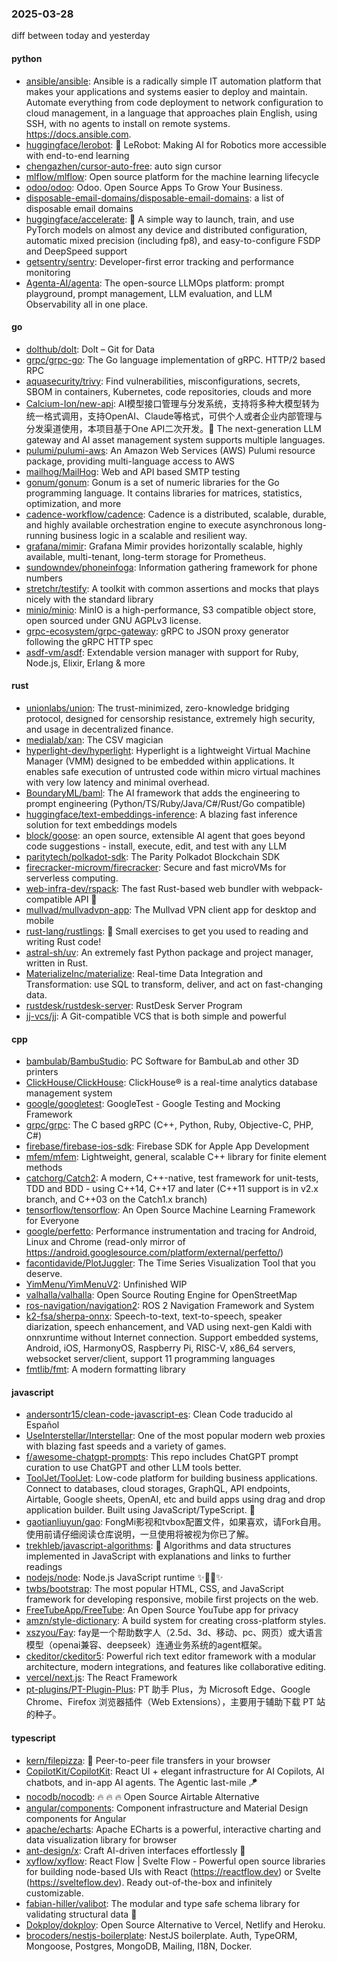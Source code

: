 ### 2025-03-28
diff between today and yesterday

#### python
* [ansible/ansible](https://github.com/ansible/ansible): Ansible is a radically simple IT automation platform that makes your applications and systems easier to deploy and maintain. Automate everything from code deployment to network configuration to cloud management, in a language that approaches plain English, using SSH, with no agents to install on remote systems. https://docs.ansible.com.
* [huggingface/lerobot](https://github.com/huggingface/lerobot): 🤗 LeRobot: Making AI for Robotics more accessible with end-to-end learning
* [chengazhen/cursor-auto-free](https://github.com/chengazhen/cursor-auto-free): auto sign cursor
* [mlflow/mlflow](https://github.com/mlflow/mlflow): Open source platform for the machine learning lifecycle
* [odoo/odoo](https://github.com/odoo/odoo): Odoo. Open Source Apps To Grow Your Business.
* [disposable-email-domains/disposable-email-domains](https://github.com/disposable-email-domains/disposable-email-domains): a list of disposable email domains
* [huggingface/accelerate](https://github.com/huggingface/accelerate): 🚀 A simple way to launch, train, and use PyTorch models on almost any device and distributed configuration, automatic mixed precision (including fp8), and easy-to-configure FSDP and DeepSpeed support
* [getsentry/sentry](https://github.com/getsentry/sentry): Developer-first error tracking and performance monitoring
* [Agenta-AI/agenta](https://github.com/Agenta-AI/agenta): The open-source LLMOps platform: prompt playground, prompt management, LLM evaluation, and LLM Observability all in one place.

#### go
* [dolthub/dolt](https://github.com/dolthub/dolt): Dolt – Git for Data
* [grpc/grpc-go](https://github.com/grpc/grpc-go): The Go language implementation of gRPC. HTTP/2 based RPC
* [aquasecurity/trivy](https://github.com/aquasecurity/trivy): Find vulnerabilities, misconfigurations, secrets, SBOM in containers, Kubernetes, code repositories, clouds and more
* [Calcium-Ion/new-api](https://github.com/Calcium-Ion/new-api): AI模型接口管理与分发系统，支持将多种大模型转为统一格式调用，支持OpenAI、Claude等格式，可供个人或者企业内部管理与分发渠道使用，本项目基于One API二次开发。🍥 The next-generation LLM gateway and AI asset management system supports multiple languages.
* [pulumi/pulumi-aws](https://github.com/pulumi/pulumi-aws): An Amazon Web Services (AWS) Pulumi resource package, providing multi-language access to AWS
* [mailhog/MailHog](https://github.com/mailhog/MailHog): Web and API based SMTP testing
* [gonum/gonum](https://github.com/gonum/gonum): Gonum is a set of numeric libraries for the Go programming language. It contains libraries for matrices, statistics, optimization, and more
* [cadence-workflow/cadence](https://github.com/cadence-workflow/cadence): Cadence is a distributed, scalable, durable, and highly available orchestration engine to execute asynchronous long-running business logic in a scalable and resilient way.
* [grafana/mimir](https://github.com/grafana/mimir): Grafana Mimir provides horizontally scalable, highly available, multi-tenant, long-term storage for Prometheus.
* [sundowndev/phoneinfoga](https://github.com/sundowndev/phoneinfoga): Information gathering framework for phone numbers
* [stretchr/testify](https://github.com/stretchr/testify): A toolkit with common assertions and mocks that plays nicely with the standard library
* [minio/minio](https://github.com/minio/minio): MinIO is a high-performance, S3 compatible object store, open sourced under GNU AGPLv3 license.
* [grpc-ecosystem/grpc-gateway](https://github.com/grpc-ecosystem/grpc-gateway): gRPC to JSON proxy generator following the gRPC HTTP spec
* [asdf-vm/asdf](https://github.com/asdf-vm/asdf): Extendable version manager with support for Ruby, Node.js, Elixir, Erlang & more

#### rust
* [unionlabs/union](https://github.com/unionlabs/union): The trust-minimized, zero-knowledge bridging protocol, designed for censorship resistance, extremely high security, and usage in decentralized finance.
* [medialab/xan](https://github.com/medialab/xan): The CSV magician
* [hyperlight-dev/hyperlight](https://github.com/hyperlight-dev/hyperlight): Hyperlight is a lightweight Virtual Machine Manager (VMM) designed to be embedded within applications. It enables safe execution of untrusted code within micro virtual machines with very low latency and minimal overhead.
* [BoundaryML/baml](https://github.com/BoundaryML/baml): The AI framework that adds the engineering to prompt engineering (Python/TS/Ruby/Java/C#/Rust/Go compatible)
* [huggingface/text-embeddings-inference](https://github.com/huggingface/text-embeddings-inference): A blazing fast inference solution for text embeddings models
* [block/goose](https://github.com/block/goose): an open source, extensible AI agent that goes beyond code suggestions - install, execute, edit, and test with any LLM
* [paritytech/polkadot-sdk](https://github.com/paritytech/polkadot-sdk): The Parity Polkadot Blockchain SDK
* [firecracker-microvm/firecracker](https://github.com/firecracker-microvm/firecracker): Secure and fast microVMs for serverless computing.
* [web-infra-dev/rspack](https://github.com/web-infra-dev/rspack): The fast Rust-based web bundler with webpack-compatible API 🦀️
* [mullvad/mullvadvpn-app](https://github.com/mullvad/mullvadvpn-app): The Mullvad VPN client app for desktop and mobile
* [rust-lang/rustlings](https://github.com/rust-lang/rustlings): 🦀 Small exercises to get you used to reading and writing Rust code!
* [astral-sh/uv](https://github.com/astral-sh/uv): An extremely fast Python package and project manager, written in Rust.
* [MaterializeInc/materialize](https://github.com/MaterializeInc/materialize): Real-time Data Integration and Transformation: use SQL to transform, deliver, and act on fast-changing data.
* [rustdesk/rustdesk-server](https://github.com/rustdesk/rustdesk-server): RustDesk Server Program
* [jj-vcs/jj](https://github.com/jj-vcs/jj): A Git-compatible VCS that is both simple and powerful

#### cpp
* [bambulab/BambuStudio](https://github.com/bambulab/BambuStudio): PC Software for BambuLab and other 3D printers
* [ClickHouse/ClickHouse](https://github.com/ClickHouse/ClickHouse): ClickHouse® is a real-time analytics database management system
* [google/googletest](https://github.com/google/googletest): GoogleTest - Google Testing and Mocking Framework
* [grpc/grpc](https://github.com/grpc/grpc): The C based gRPC (C++, Python, Ruby, Objective-C, PHP, C#)
* [firebase/firebase-ios-sdk](https://github.com/firebase/firebase-ios-sdk): Firebase SDK for Apple App Development
* [mfem/mfem](https://github.com/mfem/mfem): Lightweight, general, scalable C++ library for finite element methods
* [catchorg/Catch2](https://github.com/catchorg/Catch2): A modern, C++-native, test framework for unit-tests, TDD and BDD - using C++14, C++17 and later (C++11 support is in v2.x branch, and C++03 on the Catch1.x branch)
* [tensorflow/tensorflow](https://github.com/tensorflow/tensorflow): An Open Source Machine Learning Framework for Everyone
* [google/perfetto](https://github.com/google/perfetto): Performance instrumentation and tracing for Android, Linux and Chrome (read-only mirror of https://android.googlesource.com/platform/external/perfetto/)
* [facontidavide/PlotJuggler](https://github.com/facontidavide/PlotJuggler): The Time Series Visualization Tool that you deserve.
* [YimMenu/YimMenuV2](https://github.com/YimMenu/YimMenuV2): Unfinished WIP
* [valhalla/valhalla](https://github.com/valhalla/valhalla): Open Source Routing Engine for OpenStreetMap
* [ros-navigation/navigation2](https://github.com/ros-navigation/navigation2): ROS 2 Navigation Framework and System
* [k2-fsa/sherpa-onnx](https://github.com/k2-fsa/sherpa-onnx): Speech-to-text, text-to-speech, speaker diarization, speech enhancement, and VAD using next-gen Kaldi with onnxruntime without Internet connection. Support embedded systems, Android, iOS, HarmonyOS, Raspberry Pi, RISC-V, x86_64 servers, websocket server/client, support 11 programming languages
* [fmtlib/fmt](https://github.com/fmtlib/fmt): A modern formatting library

#### javascript
* [andersontr15/clean-code-javascript-es](https://github.com/andersontr15/clean-code-javascript-es): Clean Code traducido al Español
* [UseInterstellar/Interstellar](https://github.com/UseInterstellar/Interstellar): One of the most popular modern web proxies with blazing fast speeds and a variety of games.
* [f/awesome-chatgpt-prompts](https://github.com/f/awesome-chatgpt-prompts): This repo includes ChatGPT prompt curation to use ChatGPT and other LLM tools better.
* [ToolJet/ToolJet](https://github.com/ToolJet/ToolJet): Low-code platform for building business applications. Connect to databases, cloud storages, GraphQL, API endpoints, Airtable, Google sheets, OpenAI, etc and build apps using drag and drop application builder. Built using JavaScript/TypeScript. 🚀
* [gaotianliuyun/gao](https://github.com/gaotianliuyun/gao): FongMi影视和tvbox配置文件，如果喜欢，请Fork自用。使用前请仔细阅读仓库说明，一旦使用将被视为你已了解。
* [trekhleb/javascript-algorithms](https://github.com/trekhleb/javascript-algorithms): 📝 Algorithms and data structures implemented in JavaScript with explanations and links to further readings
* [nodejs/node](https://github.com/nodejs/node): Node.js JavaScript runtime ✨🐢🚀✨
* [twbs/bootstrap](https://github.com/twbs/bootstrap): The most popular HTML, CSS, and JavaScript framework for developing responsive, mobile first projects on the web.
* [FreeTubeApp/FreeTube](https://github.com/FreeTubeApp/FreeTube): An Open Source YouTube app for privacy
* [amzn/style-dictionary](https://github.com/amzn/style-dictionary): A build system for creating cross-platform styles.
* [xszyou/Fay](https://github.com/xszyou/Fay): fay是一个帮助数字人（2.5d、3d、移动、pc、网页）或大语言模型（openai兼容、deepseek）连通业务系统的agent框架。
* [ckeditor/ckeditor5](https://github.com/ckeditor/ckeditor5): Powerful rich text editor framework with a modular architecture, modern integrations, and features like collaborative editing.
* [vercel/next.js](https://github.com/vercel/next.js): The React Framework
* [pt-plugins/PT-Plugin-Plus](https://github.com/pt-plugins/PT-Plugin-Plus): PT 助手 Plus，为 Microsoft Edge、Google Chrome、Firefox 浏览器插件（Web Extensions），主要用于辅助下载 PT 站的种子。

#### typescript
* [kern/filepizza](https://github.com/kern/filepizza): 🍕 Peer-to-peer file transfers in your browser
* [CopilotKit/CopilotKit](https://github.com/CopilotKit/CopilotKit): React UI + elegant infrastructure for AI Copilots, AI chatbots, and in-app AI agents. The Agentic last-mile 🪁
* [nocodb/nocodb](https://github.com/nocodb/nocodb): 🔥 🔥 🔥 Open Source Airtable Alternative
* [angular/components](https://github.com/angular/components): Component infrastructure and Material Design components for Angular
* [apache/echarts](https://github.com/apache/echarts): Apache ECharts is a powerful, interactive charting and data visualization library for browser
* [ant-design/x](https://github.com/ant-design/x): Craft AI-driven interfaces effortlessly 🤖
* [xyflow/xyflow](https://github.com/xyflow/xyflow): React Flow | Svelte Flow - Powerful open source libraries for building node-based UIs with React (https://reactflow.dev) or Svelte (https://svelteflow.dev). Ready out-of-the-box and infinitely customizable.
* [fabian-hiller/valibot](https://github.com/fabian-hiller/valibot): The modular and type safe schema library for validating structural data 🤖
* [Dokploy/dokploy](https://github.com/Dokploy/dokploy): Open Source Alternative to Vercel, Netlify and Heroku.
* [brocoders/nestjs-boilerplate](https://github.com/brocoders/nestjs-boilerplate): NestJS boilerplate. Auth, TypeORM, Mongoose, Postgres, MongoDB, Mailing, I18N, Docker.
